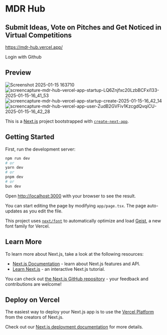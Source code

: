 # MDR Hub
## Submit Ideas, Vote on Pitches and Get Noticed in Virtual Competitions

https://mdr-hub.vercel.app/

Login with Github

## Preview
![Screenshot 2025-01-15 163710](https://github.com/user-attachments/assets/1a77c528-7be6-4ba1-8f70-1b34206e6775)
![screencapture-mdr-hub-vercel-app-startup-LQ6Znjfxc20LzbBCFxi133-2025-01-15-16_41_53](https://github.com/user-attachments/assets/7dba5b40-d7ff-49d5-b70e-63c18e864156)
![screencapture-mdr-hub-vercel-app-startup-create-2025-01-15-16_42_14](https://github.com/user-attachments/assets/6eb99f3e-6925-4f27-b087-90217b20c0bb)
![screencapture-mdr-hub-vercel-app-user-ZudB2GVFiv1KzcgdQvqiCU-2025-01-15-16_42_28](https://github.com/user-attachments/assets/9a3940ca-b79d-418b-9641-d400d077e297)


This is a [Next.js](https://nextjs.org) project bootstrapped with [`create-next-app`](https://nextjs.org/docs/app/api-reference/cli/create-next-app).

## Getting Started

First, run the development server:

```bash
npm run dev
# or
yarn dev
# or
pnpm dev
# or
bun dev
```

Open [http://localhost:3000](http://localhost:3000) with your browser to see the result.

You can start editing the page by modifying `app/page.tsx`. The page auto-updates as you edit the file.

This project uses [`next/font`](https://nextjs.org/docs/app/building-your-application/optimizing/fonts) to automatically optimize and load [Geist](https://vercel.com/font), a new font family for Vercel.

## Learn More

To learn more about Next.js, take a look at the following resources:

- [Next.js Documentation](https://nextjs.org/docs) - learn about Next.js features and API.
- [Learn Next.js](https://nextjs.org/learn) - an interactive Next.js tutorial.

You can check out [the Next.js GitHub repository](https://github.com/vercel/next.js) - your feedback and contributions are welcome!

## Deploy on Vercel

The easiest way to deploy your Next.js app is to use the [Vercel Platform](https://vercel.com/new?utm_medium=default-template&filter=next.js&utm_source=create-next-app&utm_campaign=create-next-app-readme) from the creators of Next.js.

Check out our [Next.js deployment documentation](https://nextjs.org/docs/app/building-your-application/deploying) for more details.
